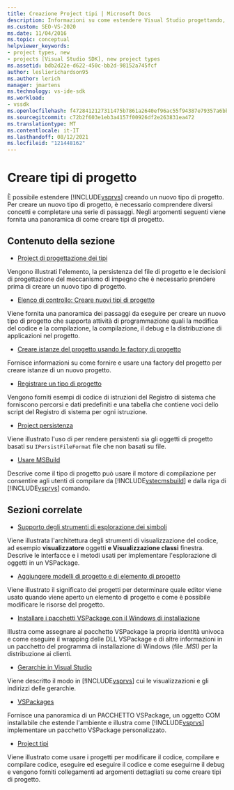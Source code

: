```yaml
---
title: Creazione Project tipi | Microsoft Docs
description: Informazioni su come estendere Visual Studio progettando, creando e registrando un nuovo tipo di progetto che supporta le attività di programmazione.
ms.custom: SEO-VS-2020
ms.date: 11/04/2016
ms.topic: conceptual
helpviewer_keywords:
- project types, new
- projects [Visual Studio SDK], new project types
ms.assetid: bdb2d22e-d622-450c-bb2d-98152a745fcf
author: leslierichardson95
ms.author: lerich
manager: jmartens
ms.technology: vs-ide-sdk
ms.workload:
- vssdk
ms.openlocfilehash: f4728412127311475b7861a2640ef96ac55f94387e79357a6bbee0a5c3fa0f01
ms.sourcegitcommit: c72b2f603e1eb3a4157f00926df2e263831ea472
ms.translationtype: MT
ms.contentlocale: it-IT
ms.lasthandoff: 08/12/2021
ms.locfileid: "121448162"
---
```

# <a name="create-project-types"></a>Creare tipi di progetto
È possibile estendere [!INCLUDE[vsprvs](../../code-quality/includes/vsprvs_md.md)] creando un nuovo tipo di progetto. Per creare un nuovo tipo di progetto, è necessario comprendere diversi concetti e completare una serie di passaggi. Negli argomenti seguenti viene fornita una panoramica di come creare tipi di progetto.

## <a name="in-this-section"></a>Contenuto della sezione
- [Project di progettazione dei tipi](../../extensibility/internals/project-type-design-decisions.md)

 Vengono illustrati l'elemento, la persistenza del file di progetto e le decisioni di progettazione del meccanismo di impegno che è necessario prendere prima di creare un nuovo tipo di progetto.

- [Elenco di controllo: Creare nuovi tipi di progetto](../../extensibility/internals/checklist-creating-new-project-types.md)

 Viene fornita una panoramica dei passaggi da eseguire per creare un nuovo tipo di progetto che supporta attività di programmazione quali la modifica del codice e la compilazione, la compilazione, il debug e la distribuzione di applicazioni nel progetto.

- [Creare istanze del progetto usando le factory di progetto](../../extensibility/internals/creating-project-instances-by-using-project-factories.md)

 Fornisce informazioni su come fornire e usare una factory del progetto per creare istanze di un nuovo progetto.

- [Registrare un tipo di progetto](../../extensibility/internals/registering-a-project-type.md)

 Vengono forniti esempi di codice di istruzioni del Registro di sistema che forniscono percorsi e dati predefiniti e una tabella che contiene voci dello script del Registro di sistema per ogni istruzione.

- [Project persistenza](../../extensibility/internals/project-persistence.md)

 Viene illustrato l'uso di per rendere persistenti sia gli oggetti di progetto basati su `IPersistFileFormat` file che non basati su file.

- [Usare MSBuild](../../extensibility/internals/using-msbuild.md)

 Descrive come il tipo di progetto può usare il motore di compilazione per consentire agli utenti di compilare da [!INCLUDE[vstecmsbuild](../../extensibility/internals/includes/vstecmsbuild_md.md)] e dalla riga di [!INCLUDE[vsprvs](../../code-quality/includes/vsprvs_md.md)] comando.

## <a name="related-sections"></a>Sezioni correlate
- [Supporto degli strumenti di esplorazione dei simboli](../../extensibility/internals/supporting-symbol-browsing-tools.md)

 Viene illustrata l'architettura degli strumenti di visualizzazione del codice, ad esempio **visualizzatore** oggetti **e Visualizzazione classi** finestra. Descrive le interfacce e i metodi usati per implementare l'esplorazione di oggetti in un VSPackage.

- [Aggiungere modelli di progetto e di elemento di progetto](../../extensibility/internals/adding-project-and-project-item-templates.md)

 Viene illustrato il significato dei progetti per determinare quale editor viene usato quando viene aperto un elemento di progetto e come è possibile modificare le risorse del progetto.

- [Installare i pacchetti VSPackage con il Windows di installazione](../../extensibility/internals/installing-vspackages-with-windows-installer.md)

 Illustra come assegnare al pacchetto VSPackage la propria identità univoca e come eseguire il wrapping delle DLL VSPackage e di altre informazioni in un pacchetto del programma di installazione di Windows (file *.MSI)* per la distribuzione ai clienti.

- [Gerarchie in Visual Studio](../../extensibility/internals/hierarchies-in-visual-studio.md)

 Viene descritto il modo in [!INCLUDE[vsprvs](../../code-quality/includes/vsprvs_md.md)] cui le visualizzazioni e gli indirizzi delle gerarchie.

- [VSPackages](../../extensibility/internals/vspackages.md)

 Fornisce una panoramica di un PACCHETTO VSPackage, un oggetto COM installabile che estende l'ambiente e illustra come [!INCLUDE[vsprvs](../../code-quality/includes/vsprvs_md.md)] implementare un pacchetto VSPackage personalizzato.

- [Project tipi](../../extensibility/internals/project-types.md)

 Viene illustrato come usare i progetti per modificare il codice, compilare e compilare codice, eseguire ed eseguire il codice e come eseguirne il debug e vengono forniti collegamenti ad argomenti dettagliati su come creare tipi di progetto.
